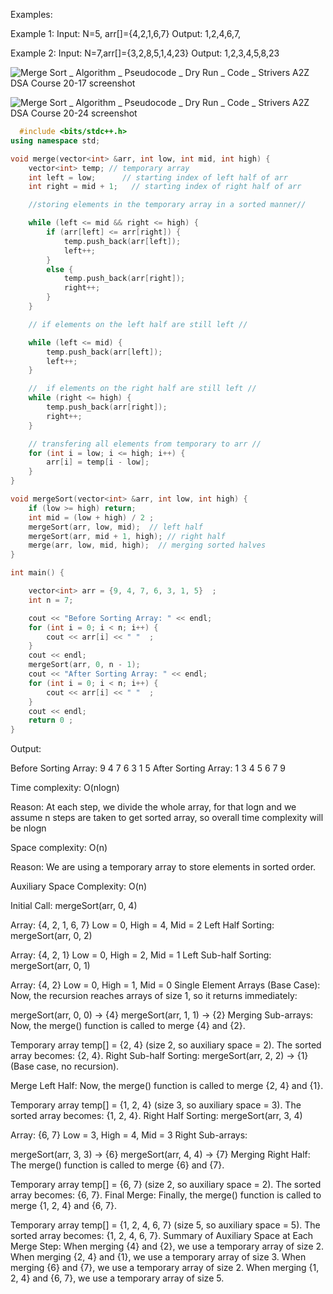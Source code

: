 Examples:

Example 1:
Input: N=5, arr[]={4,2,1,6,7}
Output: 1,2,4,6,7,


Example 2:
Input: N=7,arr[]={3,2,8,5,1,4,23}
Output: 1,2,3,4,5,8,23


![Merge Sort _ Algorithm _ Pseudocode _ Dry Run _ Code _ Strivers A2Z DSA Course 20-17 screenshot](https://github.com/user-attachments/assets/75ba522a-501c-4e85-9262-91028f20ec85)

![Merge Sort _ Algorithm _ Pseudocode _ Dry Run _ Code _ Strivers A2Z DSA Course 20-24 screenshot](https://github.com/user-attachments/assets/f45d4809-b1cc-4af1-bc37-e22654ed1d24)

```cpp
  #include <bits/stdc++.h>
using namespace std;

void merge(vector<int> &arr, int low, int mid, int high) {
    vector<int> temp; // temporary array
    int left = low;      // starting index of left half of arr
    int right = mid + 1;   // starting index of right half of arr

    //storing elements in the temporary array in a sorted manner//

    while (left <= mid && right <= high) {
        if (arr[left] <= arr[right]) {
            temp.push_back(arr[left]);
            left++;
        }
        else {
            temp.push_back(arr[right]);
            right++;
        }
    }

    // if elements on the left half are still left //

    while (left <= mid) {
        temp.push_back(arr[left]);
        left++;
    }

    //  if elements on the right half are still left //
    while (right <= high) {
        temp.push_back(arr[right]);
        right++;
    }

    // transfering all elements from temporary to arr //
    for (int i = low; i <= high; i++) {
        arr[i] = temp[i - low];
    }
}

void mergeSort(vector<int> &arr, int low, int high) {
    if (low >= high) return;
    int mid = (low + high) / 2 ;
    mergeSort(arr, low, mid);  // left half
    mergeSort(arr, mid + 1, high); // right half
    merge(arr, low, mid, high);  // merging sorted halves
}

int main() {

    vector<int> arr = {9, 4, 7, 6, 3, 1, 5}  ;
    int n = 7;

    cout << "Before Sorting Array: " << endl;
    for (int i = 0; i < n; i++) {
        cout << arr[i] << " "  ;
    }
    cout << endl;
    mergeSort(arr, 0, n - 1);
    cout << "After Sorting Array: " << endl;
    for (int i = 0; i < n; i++) {
        cout << arr[i] << " "  ;
    }
    cout << endl;
    return 0 ;
}

```
Output:

Before Sorting Array:
9 4 7 6 3 1 5
After Sorting Array:
1 3 4 5 6 7 9

Time complexity: O(nlogn) 

Reason: At each step, we divide the whole array, for that logn and we assume n steps are taken to get sorted array, so overall time complexity will be nlogn

Space complexity: O(n)  

Reason: We are using a temporary array to store elements in sorted order.

Auxiliary Space Complexity: O(n) 

Initial Call: mergeSort(arr, 0, 4)

Array: {4, 2, 1, 6, 7}
Low = 0, High = 4, Mid = 2
Left Half Sorting: mergeSort(arr, 0, 2)

Array: {4, 2, 1}
Low = 0, High = 2, Mid = 1
Left Sub-half Sorting: mergeSort(arr, 0, 1)

Array: {4, 2}
Low = 0, High = 1, Mid = 0
Single Element Arrays (Base Case):
Now, the recursion reaches arrays of size 1, so it returns immediately:

mergeSort(arr, 0, 0) → {4}
mergeSort(arr, 1, 1) → {2}
Merging Sub-arrays: Now, the merge() function is called to merge {4} and {2}.

Temporary array temp[] = {2, 4} (size 2, so auxiliary space = 2).
The sorted array becomes: {2, 4}.
Right Sub-half Sorting: mergeSort(arr, 2, 2) → {1} (Base case, no recursion).

Merge Left Half: Now, the merge() function is called to merge {2, 4} and {1}.

Temporary array temp[] = {1, 2, 4} (size 3, so auxiliary space = 3).
The sorted array becomes: {1, 2, 4}.
Right Half Sorting: mergeSort(arr, 3, 4)

Array: {6, 7}
Low = 3, High = 4, Mid = 3
Right Sub-arrays:

mergeSort(arr, 3, 3) → {6}
mergeSort(arr, 4, 4) → {7}
Merging Right Half: The merge() function is called to merge {6} and {7}.

Temporary array temp[] = {6, 7} (size 2, so auxiliary space = 2).
The sorted array becomes: {6, 7}.
Final Merge: Finally, the merge() function is called to merge {1, 2, 4} and {6, 7}.

Temporary array temp[] = {1, 2, 4, 6, 7} (size 5, so auxiliary space = 5).
The sorted array becomes: {1, 2, 4, 6, 7}.
Summary of Auxiliary Space at Each Merge Step:
When merging {4} and {2}, we use a temporary array of size 2.
When merging {2, 4} and {1}, we use a temporary array of size 3.
When merging {6} and {7}, we use a temporary array of size 2.
When merging {1, 2, 4} and {6, 7}, we use a temporary array of size 5.

